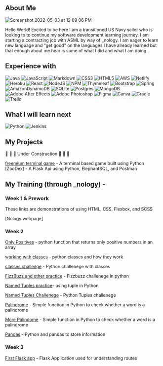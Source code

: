 ## About Me
![Screenshot 2022-05-03 at 12 09 06 PM](https://user-images.githubusercontent.com/104862689/208194968-07ebf121-d937-4182-b943-5bb8590cc987.png)

Hello World! Excited to be here I am a transitioned US Navy sailor who is looking to to continue my software development learning journey.  I am starting a contracting job with ASML by way of _nology.  I am eager to learn new language and "get good" on the languages I have already learned but that enough about me hear is some of what I did and what I am doing.

## Experience with
 ![Java](https://img.shields.io/badge/java-%23ED8B00.svg?style=for-the-badge&logo=java&logoColor=white) ![JavaScript](https://img.shields.io/badge/javascript-%23323330.svg?style=for-the-badge&logo=javascript&logoColor=%23F7DF1E) ![Markdown](https://img.shields.io/badge/markdown-%23000000.svg?style=for-the-badge&logo=markdown&logoColor=white) ![CSS3](https://img.shields.io/badge/css3-%231572B6.svg?style=for-the-badge&logo=css3&logoColor=white) ![HTML5](https://img.shields.io/badge/html5-%23E34F26.svg?style=for-the-badge&logo=html5&logoColor=white) ![AWS](https://img.shields.io/badge/AWS-%23FF9900.svg?style=for-the-badge&logo=amazon-aws&logoColor=white) ![Netlify](https://img.shields.io/badge/netlify-%23000000.svg?style=for-the-badge&logo=netlify&logoColor=#00C7B7) ![Heroku](https://img.shields.io/badge/heroku-%23430098.svg?style=for-the-badge&logo=heroku&logoColor=white) ![React](https://img.shields.io/badge/react-%2320232a.svg?style=for-the-badge&logo=react&logoColor=%2361DAFB) ![NodeJS](https://img.shields.io/badge/node.js-6DA55F?style=for-the-badge&logo=node.js&logoColor=white) ![NPM](https://img.shields.io/badge/NPM-%23000000.svg?style=for-the-badge&logo=npm&logoColor=white) ![Thymeleaf](https://img.shields.io/badge/Thymeleaf-%23005C0F.svg?style=for-the-badge&logo=Thymeleaf&logoColor=white) ![Bootstrap](https://img.shields.io/badge/bootstrap-%23563D7C.svg?style=for-the-badge&logo=bootstrap&logoColor=white) ![Spring](https://img.shields.io/badge/spring-%236DB33F.svg?style=for-the-badge&logo=spring&logoColor=white) ![AmazonDynamoDB](https://img.shields.io/badge/Amazon%20DynamoDB-4053D6?style=for-the-badge&logo=Amazon%20DynamoDB&logoColor=white) ![SQLite](https://img.shields.io/badge/sqlite-%2307405e.svg?style=for-the-badge&logo=sqlite&logoColor=white) ![Postgres](https://img.shields.io/badge/postgres-%23316192.svg?style=for-the-badge&logo=postgresql&logoColor=white) ![MongoDB](https://img.shields.io/badge/MongoDB-%234ea94b.svg?style=for-the-badge&logo=mongodb&logoColor=white) ![Adobe After Effects](https://img.shields.io/badge/Adobe%20After%20Effects-9999FF.svg?style=for-the-badge&logo=Adobe%20After%20Effects&logoColor=white) ![Adobe Photoshop](https://img.shields.io/badge/adobephotoshop-%2331A8FF.svg?style=for-the-badge&logo=adobephotoshop&logoColor=white) 	![Figma](https://img.shields.io/badge/figma-%23F24E1E.svg?style=for-the-badge&logo=figma&logoColor=white) ![Canva](https://img.shields.io/badge/Canva-%2300C4CC.svg?style=for-the-badge&logo=Canva&logoColor=white) ![Gradle](https://img.shields.io/badge/Gradle-02303A.svg?style=for-the-badge&logo=Gradle&logoColor=white) ![Trello](https://img.shields.io/badge/Trello-%23026AA7.svg?style=for-the-badge&logo=Trello&logoColor=white)
 
 ## What I will learn next
 ![Python](https://img.shields.io/badge/python-3670A0?style=for-the-badge&logo=python&logoColor=ffdd54) ![Jenkins](https://img.shields.io/badge/jenkins-%232C5263.svg?style=for-the-badge&logo=jenkins&logoColor=white)

## My Projects 

:construction_worker:  :construction_worker:  :construction_worker: Under Construction :construction_worker:  :construction_worker:  :construction_worker:

[freemium terminal game](./challenges/project.py) - A terminal based game built using Python
[ZooDex] - A Flask Api using Python, ElephantSQL, and Postman 



## My Training (through _nology) -

### Week 1 & Prework
These links are demonstrations of using HTML, CSS, Flexbox, and SCSS

[Nology webpage] 

### Week 2
[Only Positives](./concepts/onlyPositives.py) -  python function that returns only positive numbers in an array

[working with classes](./concepts/classes.py) - python classes and how they work

[classes challenge](./concepts/challenegeClasses.py) - Python challenege with classes

[FizzBuzz and other practice](./concepts/fizzbuzz.py) - Fizzbuzz challenege in python

[Named Tuples practice](./concepts/namedTuples.py)- using tuple in Python

[Named Tuples Challenege](./concepts/namedtupleChallenege.py) - Python Tuples challenege

[Palindrome](./concepts/palindrome.py) - Simple function in Python to check whether a word is a palindrome

[More Palindome](./concepts/palindrome2.py) - Simple function in Python to check whether a word is a palindrome

[Pandas](./concepts/pandasPractice.py) - Python and pandas to store information

### Week 3
[First Flask app](./learningFlask) - Flask Application used for understanding routes

